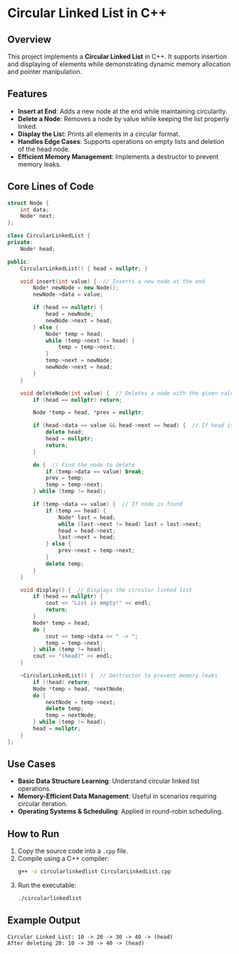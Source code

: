 # Circular Linked List in C++

## Overview
This project implements a **Circular Linked List** in C++. It supports insertion and displaying of elements while demonstrating dynamic memory allocation and pointer manipulation.

## Features
- **Insert at End**: Adds a new node at the end while maintaining circularity.
- **Delete a Node**: Removes a node by value while keeping the list properly linked.
- **Display the Lis**t: Prints all elements in a circular format.
- **Handles Edge Cases**: Supports operations on empty lists and deletion of the head node.
- **Efficient Memory Management**: Implements a destructor to prevent memory leaks.

## Core Lines of Code
```cpp
struct Node {
    int data;
    Node* next;
};

class CircularLinkedList {
private:
    Node* head;

public:
    CircularLinkedList() { head = nullptr; }

    void insert(int value) {  // Inserts a new node at the end
        Node* newNode = new Node();
        newNode->data = value;

        if (head == nullptr) {
            head = newNode;
            newNode->next = head;
        } else {
            Node* temp = head;
            while (temp->next != head) {
                temp = temp->next;
            }
            temp->next = newNode;
            newNode->next = head;
        }
    }

    void deleteNode(int value) {  // Deletes a node with the given value
        if (head == nullptr) return;

        Node *temp = head, *prev = nullptr;

        if (head->data == value && head->next == head) {  // If head is the only node
            delete head;
            head = nullptr;
            return;
        }

        do {  // Find the node to delete
            if (temp->data == value) break;
            prev = temp;
            temp = temp->next;
        } while (temp != head);

        if (temp->data == value) {  // If node is found
            if (temp == head) {
                Node* last = head;
                while (last->next != head) last = last->next;
                head = head->next;
                last->next = head;
            } else {
                prev->next = temp->next;
            }
            delete temp;
        }
    }

    void display() {  // Displays the circular linked list
        if (head == nullptr) {
            cout << "List is empty!" << endl;
            return;
        }
        Node* temp = head;
        do {
            cout << temp->data << " -> ";
            temp = temp->next;
        } while (temp != head);
        cout << "(head)" << endl;
    }

    ~CircularLinkedList() {  // Destructor to prevent memory leaks
        if (!head) return;
        Node *temp = head, *nextNode;
        do {
            nextNode = temp->next;
            delete temp;
            temp = nextNode;
        } while (temp != head);
        head = nullptr;
    }
};

```

## Use Cases
- **Basic Data Structure Learning**: Understand circular linked list operations.
- **Memory-Efficient Data Management**: Useful in scenarios requiring circular iteration.
- **Operating Systems & Scheduling**: Applied in round-robin scheduling.

## How to Run
1. Copy the source code into a `.cpp` file.
2. Compile using a C++ compiler:
   ```sh
   g++ -o circularlinkedlist CircularLinkedList.cpp
   ```
3. Run the executable:
   ```sh
   ./circularlinkedlist
   ```

## Example Output
```
Circular Linked List: 10 -> 20 -> 30 -> 40 -> (head)
After deleting 20: 10 -> 30 -> 40 -> (head)
```
